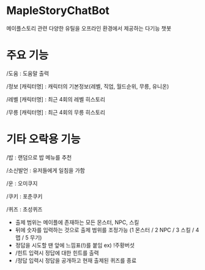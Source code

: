 # MapleStoryChatBot
메이플스토리 관련 다양한 유틸을 오프라인 환경에서 제공하는 다기능 챗봇

# 주요 기능
/도움 : 도움말 출력

/정보 [캐릭터명] : 캐릭터의 기본정보(레벨, 직업, 월드순위, 무릉, 유니온)

/레벨 [캐릭터명] : 최근 4회의 레벨 히스토리

/무릉 [캐릭터명] : 최근 4회의 무릉 히스토리

# 기타 오락용 기능
/밥 : 랜덤으로 밥 메뉴를 추천

/소신발언 : 유저들에게 일침을 가함

/운 : 오미쿠지

/쿠키 : 포춘쿠키

/퀴즈 : 초성퀴즈
- 출제 범위는 메이플에 존재하는 모든 몬스터, NPC, 스킬
- 뒤에 숫자를 입력하는 것으로 출제 범위를 조정가능
  (1 몬스터 / 2 NPC / 3 스킬 / 4 맵 / 5 무기)
- 정답을 시도할 땐 앞에 느낌표(!)를 붙임 ex) !주황버섯
- /힌트 입력시 정답에 대한 힌트를 출력
- /정답 입력시 정답을 공개하고 현재 출제된 퀴즈를 종료

